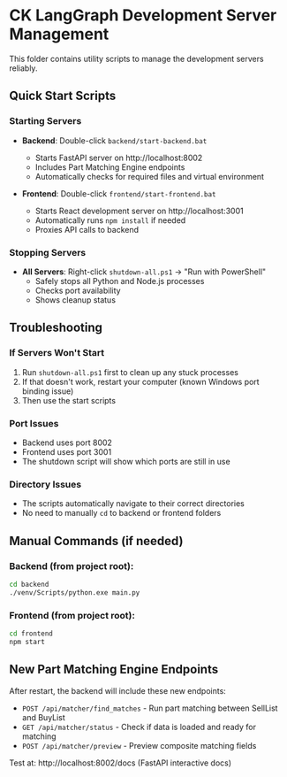 # CK LangGraph Development Server Management

This folder contains utility scripts to manage the development servers reliably.

## Quick Start Scripts

### Starting Servers
- **Backend**: Double-click `backend/start-backend.bat`
  - Starts FastAPI server on http://localhost:8002
  - Includes Part Matching Engine endpoints
  - Automatically checks for required files and virtual environment

- **Frontend**: Double-click `frontend/start-frontend.bat` 
  - Starts React development server on http://localhost:3001
  - Automatically runs `npm install` if needed
  - Proxies API calls to backend

### Stopping Servers
- **All Servers**: Right-click `shutdown-all.ps1` → "Run with PowerShell"
  - Safely stops all Python and Node.js processes
  - Checks port availability
  - Shows cleanup status

## Troubleshooting

### If Servers Won't Start
1. Run `shutdown-all.ps1` first to clean up any stuck processes
2. If that doesn't work, restart your computer (known Windows port binding issue)
3. Then use the start scripts

### Port Issues
- Backend uses port 8002
- Frontend uses port 3001  
- The shutdown script will show which ports are still in use

### Directory Issues
- The scripts automatically navigate to their correct directories
- No need to manually `cd` to backend or frontend folders

## Manual Commands (if needed)

### Backend (from project root):
```bash
cd backend
./venv/Scripts/python.exe main.py
```

### Frontend (from project root):
```bash
cd frontend
npm start
```

## New Part Matching Engine Endpoints

After restart, the backend will include these new endpoints:
- `POST /api/matcher/find_matches` - Run part matching between SellList and BuyList
- `GET /api/matcher/status` - Check if data is loaded and ready for matching  
- `POST /api/matcher/preview` - Preview composite matching fields

Test at: http://localhost:8002/docs (FastAPI interactive docs)